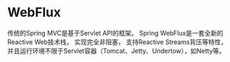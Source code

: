 # WebFlux

传统的Spring MVC是基于Servlet API的框架。
Spring WebFlux是一套全新的Reactive Web技术栈，
实现完全非阻塞，
支持Reactive Streams背压等特性，
并且运行环境不限于Servlet容器（Tomcat、Jetty、Undertow），如Netty等。